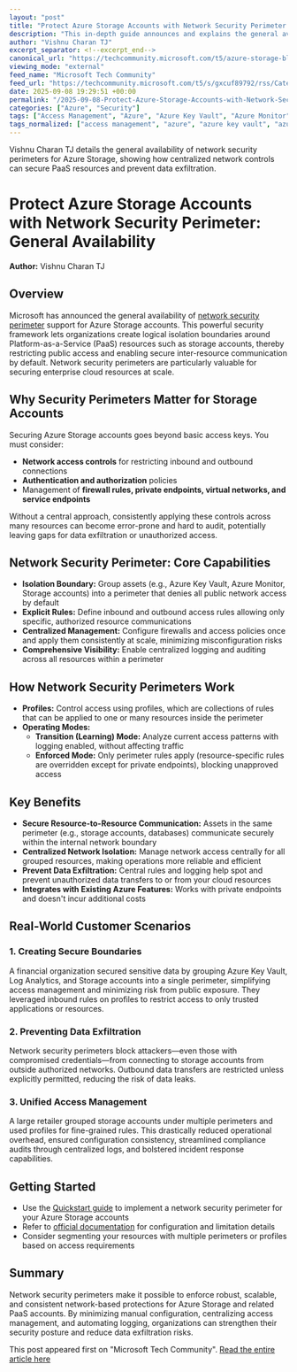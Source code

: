 ```yaml
---
layout: "post"
title: "Protect Azure Storage Accounts with Network Security Perimeter: General Availability"
description: "This in-depth guide announces and explains the general availability of network security perimeter support for Azure Storage accounts. It describes how organizations can use network security perimeters to isolate resources, centralize management, and prevent data exfiltration. The article includes practical scenarios implementing secure boundaries, controlling inbound and outbound access, and streamlining compliance operations through centralized logging. Administrators and architects will learn strategies for grouping PaaS resources, leveraging profiles, and combining existing security features like private endpoints and firewalls to protect sensitive data at scale."
author: "Vishnu Charan TJ"
excerpt_separator: <!--excerpt_end-->
canonical_url: "https://techcommunity.microsoft.com/t5/azure-storage-blog/protect-your-storage-accounts-using-network-security-perimeter/ba-p/4449046"
viewing_mode: "external"
feed_name: "Microsoft Tech Community"
feed_url: "https://techcommunity.microsoft.com/t5/s/gxcuf89792/rss/Category?category.id=Azure"
date: 2025-09-08 19:29:51 +00:00
permalink: "/2025-09-08-Protect-Azure-Storage-Accounts-with-Network-Security-Perimeter-General-Availability.html"
categories: ["Azure", "Security"]
tags: ["Access Management", "Azure", "Azure Key Vault", "Azure Monitor", "Azure Storage", "Centralized Logging", "Community", "Compliance", "Data Exfiltration Prevention", "Enforced Mode", "Firewall Rules", "Network Security Perimeter", "PaaS Security", "Private Endpoints", "Resource Profiles", "Security", "Transition Mode", "Virtual Network"]
tags_normalized: ["access management", "azure", "azure key vault", "azure monitor", "azure storage", "centralized logging", "community", "compliance", "data exfiltration prevention", "enforced mode", "firewall rules", "network security perimeter", "paas security", "private endpoints", "resource profiles", "security", "transition mode", "virtual network"]
---
```


Vishnu Charan TJ details the general availability of network security perimeters for Azure Storage, showing how centralized network controls can secure PaaS resources and prevent data exfiltration.<!--excerpt_end-->

# Protect Azure Storage Accounts with Network Security Perimeter: General Availability

**Author:** Vishnu Charan TJ

## Overview

Microsoft has announced the general availability of [network security perimeter](https://learn.microsoft.com/azure/private-link/network-security-perimeter-concepts) support for Azure Storage accounts. This powerful security framework lets organizations create logical isolation boundaries around Platform-as-a-Service (PaaS) resources such as storage accounts, thereby restricting public access and enabling secure inter-resource communication by default. Network security perimeters are particularly valuable for securing enterprise cloud resources at scale.

## Why Security Perimeters Matter for Storage Accounts

Securing Azure Storage accounts goes beyond basic access keys. You must consider:

- **Network access controls** for restricting inbound and outbound connections
- **Authentication and authorization** policies
- Management of **firewall rules, private endpoints, virtual networks, and service endpoints**

Without a central approach, consistently applying these controls across many resources can become error-prone and hard to audit, potentially leaving gaps for data exfiltration or unauthorized access.

## Network Security Perimeter: Core Capabilities

- **Isolation Boundary:** Group assets (e.g., Azure Key Vault, Azure Monitor, Storage accounts) into a perimeter that denies all public network access by default
- **Explicit Rules:** Define inbound and outbound access rules allowing only specific, authorized resource communications
- **Centralized Management:** Configure firewalls and access policies once and apply them consistently at scale, minimizing misconfiguration risks
- **Comprehensive Visibility:** Enable centralized logging and auditing across all resources within a perimeter

## How Network Security Perimeters Work

- **Profiles:** Control access using profiles, which are collections of rules that can be applied to one or many resources inside the perimeter
- **Operating Modes:**
  - **Transition (Learning) Mode:** Analyze current access patterns with logging enabled, without affecting traffic
  - **Enforced Mode:** Only perimeter rules apply (resource-specific rules are overridden except for private endpoints), blocking unapproved access

## Key Benefits

- **Secure Resource-to-Resource Communication:** Assets in the same perimeter (e.g., storage accounts, databases) communicate securely within the internal network boundary
- **Centralized Network Isolation:** Manage network access centrally for all grouped resources, making operations more reliable and efficient
- **Prevent Data Exfiltration:** Central rules and logging help spot and prevent unauthorized data transfers to or from your cloud resources
- **Integrates with Existing Azure Features:** Works with private endpoints and doesn't incur additional costs

## Real-World Customer Scenarios

### 1. Creating Secure Boundaries

A financial organization secured sensitive data by grouping Azure Key Vault, Log Analytics, and Storage accounts into a single perimeter, simplifying access management and minimizing risk from public exposure. They leveraged inbound rules on profiles to restrict access to only trusted applications or resources.

### 2. Preventing Data Exfiltration

Network security perimeters block attackers—even those with compromised credentials—from connecting to storage accounts from outside authorized networks. Outbound data transfers are restricted unless explicitly permitted, reducing the risk of data leaks.

### 3. Unified Access Management

A large retailer grouped storage accounts under multiple perimeters and used profiles for fine-grained rules. This drastically reduced operational overhead, ensured configuration consistency, streamlined compliance audits through centralized logs, and bolstered incident response capabilities.

## Getting Started

- Use the [Quickstart guide](https://aka.ms/nsppublicdocs) to implement a network security perimeter for your Azure Storage accounts
- Refer to [official documentation](https://learn.microsoft.com/azure/storage/common/storage-network-security-perimeter) for configuration and limitation details
- Consider segmenting your resources with multiple perimeters or profiles based on access requirements

## Summary

Network security perimeters make it possible to enforce robust, scalable, and consistent network-based protections for Azure Storage and related PaaS accounts. By minimizing manual configuration, centralizing access management, and automating logging, organizations can strengthen their security posture and reduce data exfiltration risks.

This post appeared first on "Microsoft Tech Community". [Read the entire article here](https://techcommunity.microsoft.com/t5/azure-storage-blog/protect-your-storage-accounts-using-network-security-perimeter/ba-p/4449046)
